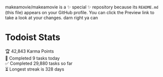 makeamovie/makeamovie is a ✨ special ✨ repository because its `README.md` (this file) appears on your GitHub profile.
You can click the Preview link to take a look at your changes. darn right ya can

# Todoist Stats

<!-- TODO-IST:START -->
🏆  42,843 Karma Points           
🌸  Completed 9 tasks today           
✅  Completed 29,880 tasks so far           
⏳  Longest streak is 328 days
<!-- TODO-IST:END -->